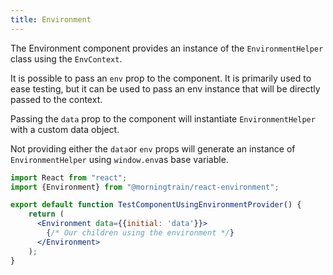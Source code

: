 ```yaml
---
title: Environment
---
```


The Environment component provides an instance of the `EnvironmentHelper` class using the `EnvContext`.

It is possible to pass an `env` prop to the component. 
It is primarily used to ease testing, but it can be used to pass an env instance that will be directly passed to the context.

Passing the `data` prop to the component will instantiate `EnvironmentHelper` with a custom data object.

Not providing either the `data`or `env` props will generate an instance of `EnvironmentHelper` using `window.env`as base variable.

````jsx
import React from "react";
import {Environment} from "@morningtrain/react-environment";

export default function TestComponentUsingEnvironmentProvider() {
    return (
      <Environment data={{initial: 'data'}}>
        {/* Our children using the environment */}
      </Environment>
    );
}
````
